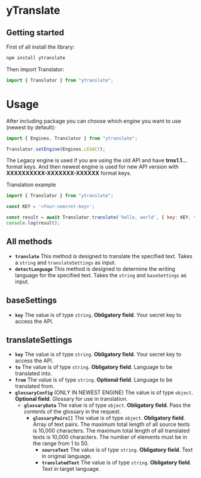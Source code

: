 # yTranslate

## Getting started

First of all install the library:
```bash
npm install ytranslate
```
Then import Translator:

```js
import { Translator } from "ytranslate";
```
# Usage
After including package you can choose which engine you want to use (newest by default):
```js
import { Engines, Translator } from "ytranslate";

Translator.setEngine(Engines.LEGACY);
```

The Legacy engine is used if you are using the old API and have **trns1.1...** format keys.
And then newest engine is used for new API version with **XXXXXXXXXX-XXXXXXX-XXXXXX** format keys.

Translation example
```js
import { Translator } from "ytranslate";

const KEY = '<Your-seecret-key>';

const result = await Translator.translate('hello, world', { key: KEY, to: 'ru' });
console.log(result);
```

## All methods
- **`translate`** This method is designed to translate the specified text. Takes a `string` and `translateSettings` as input.
- **`detectLanguage`** This method is designed to determine the writing language for the specified text. Takes the `string` and `baseSettings` as input.

## baseSettings
- **`key`** The value is of type `string`. **Obligatory field**. Your secret key to access the API.

## translateSettings
- **`key`** The value is of type `string`. **Obligatory field**. Your secret key to access the API.
- **`to`** The value is of type `string`. **Obligatory field**. Language to be translated into.
- **`from`** The value is of type `string`. **Optional field**. Language to be translated from.
- **`glossaryConfig`** (ONLY IN NEWEST ENGINE) The value is of type `object`. **Optional field**. Glossary for use in translation.
	-  **`glossaryData`** The value is of type `object`. **Obligatory field**. Pass the contents of the glossary in the request.
		- **`glossaryPairs[]`** The value is of type `object`. **Obligatory field**. Array of text pairs. The maximum total length of all source texts is 10,000 characters. The maximum total length of all translated texts is 10,000 characters. The number of elements must be in the range from 1 to 50.
			- **`sourceText`** The value is of type `string`. **Obligatory field**. Text in original language.
			- **`translatedText`** The value is of type `string`. **Obligatory field**. Text in target language.
